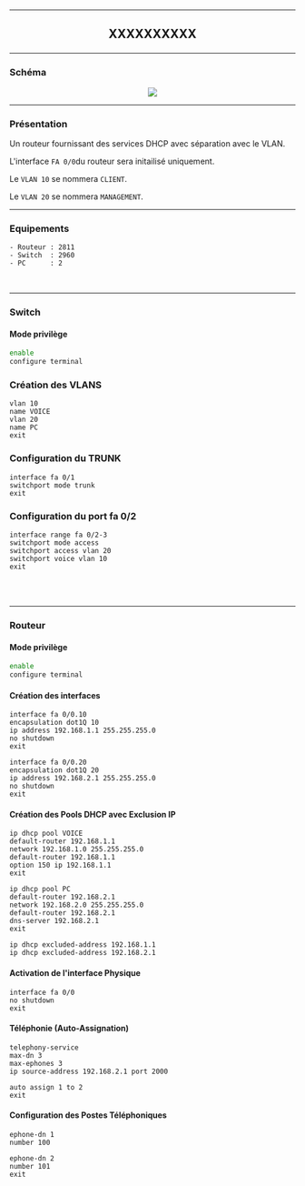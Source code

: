 <br />

----------------------------------------------------------------------------------------------------------------------------------
## <p align='center'> XXXXXXXXXX </p>

----------------------------------------------------------------------------------------------------------------------------------
### Schéma
<p align='center'><img src='https://github.com/dexter74/Cisco/assets/35907/78311657-0e2e-4171-b72c-d385fb2cd263'> </p>

----------------------------------------------------------------------------------------------------------------------------------
### Présentation
Un routeur fournissant des services DHCP avec séparation avec le VLAN.

L'interface `FA 0/0`du routeur sera initailisé uniquement.

Le `VLAN 10` se nommera `CLIENT`.

Le `VLAN 20` se nommera `MANAGEMENT`.

----------------------------------------------------------------------------------------------------------------------------------
### Equipements
```
- Routeur : 2811
- Switch  : 2960
- PC      : 2
```
<br />

----------------------------------------------------------------------------------------------------------------------------------
### Switch
#### Mode privilège
```bash
enable
configure terminal
```

### Création des VLANS
```
vlan 10
name VOICE
vlan 20
name PC
exit
```

### Configuration du TRUNK
```
interface fa 0/1
switchport mode trunk
exit
```

### Configuration du port fa 0/2
```
interface range fa 0/2-3
switchport mode access
switchport access vlan 20
switchport voice vlan 10
exit
```
<br />
<br />


----------------------------------------------------------------------------------------------------------------------------------
### Routeur
#### Mode privilège
```bash
enable
configure terminal
```


#### Création des interfaces
```
interface fa 0/0.10
encapsulation dot1Q 10
ip address 192.168.1.1 255.255.255.0
no shutdown
exit

interface fa 0/0.20
encapsulation dot1Q 20
ip address 192.168.2.1 255.255.255.0
no shutdown
exit
```

#### Création des Pools DHCP avec Exclusion IP
```
ip dhcp pool VOICE
default-router 192.168.1.1
network 192.168.1.0 255.255.255.0
default-router 192.168.1.1
option 150 ip 192.168.1.1
exit

ip dhcp pool PC
default-router 192.168.2.1
network 192.168.2.0 255.255.255.0
default-router 192.168.2.1
dns-server 192.168.2.1
exit

ip dhcp excluded-address 192.168.1.1
ip dhcp excluded-address 192.168.2.1
```

#### Activation de l'interface Physique
```
interface fa 0/0
no shutdown
exit
```



#### Téléphonie (Auto-Assignation)
```
telephony-service
max-dn 3
max-ephones 3
ip source-address 192.168.2.1 port 2000

auto assign 1 to 2
exit
```

#### Configuration des Postes Téléphoniques
```
ephone-dn 1
number 100

ephone-dn 2
number 101
exit
```
